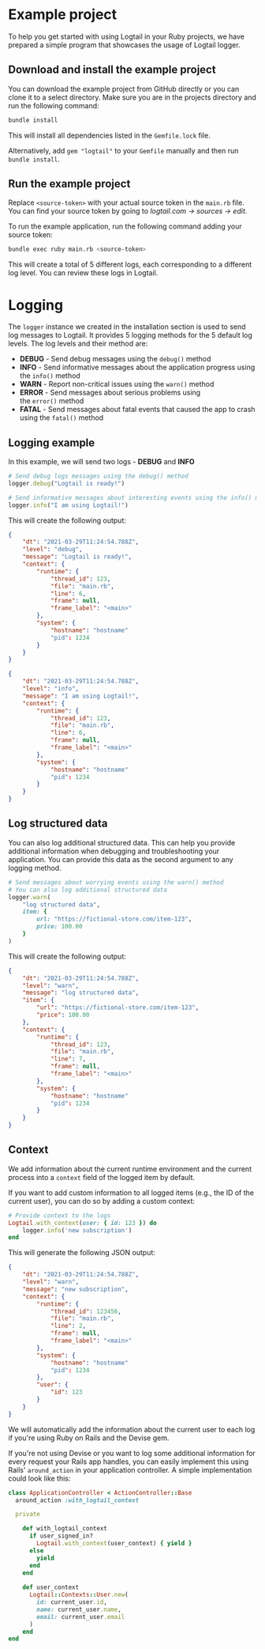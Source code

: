 # Example project

To help you get started with using Logtail in your Ruby projects, we have prepared a simple program that showcases the usage of Logtail logger.

## Download and install the example project

You can download the example project from GitHub directly or you can clone it to a select directory. Make sure you are in the projects directory and run the following command:

```bash
bundle install
```

This will install all dependencies listed in the `Gemfile.lock` file.

Alternatively, add `gem "logtail"` to your `Gemfile` manually and then run `bundle install`.

 ## Run the example project
 
 Replace `<source-token>` with your actual source token in the `main.rb` file. You can find your source token by going to _logtail.com -> sources -> edit_.
 
 To run the example application, run the following command adding your source token:

```bash
bundle exec ruby main.rb <source-token>
```

This will create a total of 5 different logs, each corresponding to a different log level. You can review these logs in Logtail.

# Logging

The `logger` instance we created in the installation section is used to send log messages to Logtail. It provides 5 logging methods for the 5 default log levels. The log levels and their method are:

- **DEBUG** - Send debug messages using the `debug()` method
- **INFO** - Send informative messages about the application progress using the `info()` method
- **WARN** - Report non-critical issues using the `warn()` method
- **ERROR** - Send messages about serious problems using the `error()` method
- **FATAL** - Send messages about fatal events that caused the app to crash using the `fatal()` method

## Logging example

In this example, we will send two logs - **DEBUG** and **INFO**

```ruby
# Send debug logs messages using the debug() method
logger.debug("Logtail is ready!")

# Send informative messages about interesting events using the info() method
logger.info("I am using Logtail!")
```

This will create the following output:

```json
{
    "dt": "2021-03-29T11:24:54.788Z",
    "level": "debug",
    "message": "Logtail is ready!",
    "context": {
        "runtime": {
            "thread_id": 123,
            "file": "main.rb",
            "line": 6,
            "frame": null,
            "frame_label": "<main>"
        },
        "system": {
            "hostname": "hostname"
            "pid": 1234
        }
    }
}

{
    "dt": "2021-03-29T11:24:54.788Z",
    "level": "info",
    "message": "I am using Logtail!",
    "context": {
        "runtime": {
            "thread_id": 123,
            "file": "main.rb",
            "line": 6,
            "frame": null,
            "frame_label": "<main>"
        },
        "system": {
            "hostname": "hostname"
            "pid": 1234
        }
    }
}
```

## Log structured data

You can also log additional structured data. This can help you provide additional information when debugging and troubleshooting your application. You can provide this data as the second argument to any logging method.

```ruby
# Send messages about worrying events using the warn() method
# You can also log additional structured data
logger.warn(
    "log structured data",
    item: {
        url: "https://fictional-store.com/item-123",
        price: 100.00
    }
)
```

This will create the following output:

```json
{
    "dt": "2021-03-29T11:24:54.788Z",
    "level": "warn",
    "message": "log structured data",
    "item": {
        "url": "https://fictional-store.com/item-123",
        "price": 100.00
    },
    "context": {
        "runtime": {
            "thread_id": 123,
            "file": "main.rb",
            "line": 7,            
            "frame": null,
            "frame_label": "<main>"
        },
        "system": {
            "hostname": "hostname"
            "pid": 1234
        }
    }
}
```

## Context

We add information about the current runtime environment and the current process into a `context` field of the logged item by default.

If you want to add custom information to all logged items (e.g., the ID of the current user), you can do so by adding a custom context:

```ruby
# Provide context to the logs
Logtail.with_context(user: { id: 123 }) do
    logger.info('new subscription')
end
```

This will generate the following JSON output:

```json
{
    "dt": "2021-03-29T11:24:54.788Z",
    "level": "warn",
    "message": "new subscription",
    "context": {
        "runtime": {
            "thread_id": 123456,
            "file": "main.rb",
            "line": 2,            
            "frame": null,
            "frame_label": "<main>"
        },
        "system": {
            "hostname": "hostname"
            "pid": 1234
        },
        "user": {
            "id": 123
        }
    }
}
```

We will automatically add the information about the current user to each log if you're using Ruby on Rails and the Devise gem.

If you're not using Devise or you want to log some additional information for every request your Rails app handles, you can easily implement this using Rails' `around_action` in your application controller. A simple implementation could look like this:

```ruby
class ApplicationController < ActionController::Base
  around_action :with_logtail_context

  private

    def with_logtail_context
      if user_signed_in?
        Logtail.with_context(user_context) { yield }
      else
        yield
      end
    end
    
    def user_context
      Logtail::Contexts::User.new(
        id: current_user.id,
        name: current_user.name,
        email: current_user.email
      )
    end
end
```
